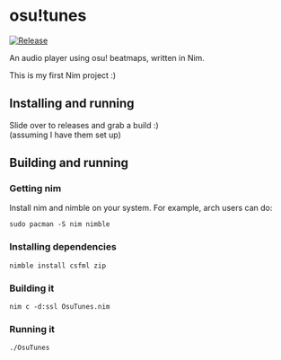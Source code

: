 # osu!tunes
[![Release](https://github.com/cainy-a/osu-tunes/actions/workflows/release.yml/badge.svg?branch=master)](https://github.com/cainy-a/osu-tunes/actions/workflows/release.yml)

An audio player using osu! beatmaps, written in Nim.

This is my first Nim project :)

## Installing and running
Slide over to releases and grab a build :)  
(assuming I have them set up)
## Building and running
### Getting nim
Install nim and nimble on your system.
For example, arch users can do:
```
sudo pacman -S nim nimble
```
### Installing dependencies
```
nimble install csfml zip
```
### Building it
```
nim c -d:ssl OsuTunes.nim
```
### Running it
```
./OsuTunes
```
